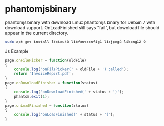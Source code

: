 # phantomjsbinary
phantomjs binary with download 
Linux phantomjs binary for Debain 7 with download support.
OnLoadFinished still says "fail", but download file should appear in the current directory.

```sh
sudo apt-get install libicu48 libfontconfig1 libjpeg8 libpng12-0
```

Js Example


```javascript
page.onFilePicker = function(oldFile)
{
    console.log('onFilePicker(' + oldFile + ') called');
    return 'InvoiceReport.pdf';
}
page.onDownloadFinished = function(status)
{
    console.log('onDownloadFinished(' + status + ')');
    phantom.exit(1);
}
page.onLoadFinished = function(status)
{
    console.log('onLoadFinished(' + status + ')');
}

```